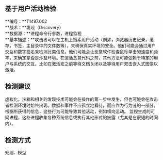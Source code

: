 ## 基于用户活动检验  
**编号：**T1497.002  
**战术：**发现（Discovery）  
**数据源：**进程命令行参数，进程监视  
**基本描述：**攻击者可以在主机上搜索用户活动（例如，浏览器历史记录，缓存，书签，主目录中的文件数等），来确保真实环境的安全。他们可能会通过用户交互和数字签名来检测此类信息。他们可能会让恶意软件检查鼠标单击的速度和频率，来确定是否是沙盒环境。在激活恶意代码之前，其他方法可能依赖于特定的用户与系统的交互。比如在激活宏之前等待文档关闭以及等待用户双击嵌入式图像以激活。  
## 检测建议  
虚拟化，沙箱和相关的发现技术可能会在操作的第一步中发生，但也可能会在攻击者检测环境时始终出现。数据和事件不应孤立地看待，而应作为行为链的一部分，根据所获得的信息，这些行为可能导致其他活动，例如横向运动。
监视生成的可疑进程，这些进程收集各种系统信息或执行其他形式的披露（尤其是在很短的时间内）。  
## 检测方式  
规则、模型